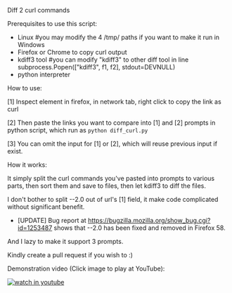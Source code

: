 Diff 2 curl commands

Prerequisites to use this script:

- Linux #you may modify the 4 /tmp/ paths if you want to make it run in Windows
- Firefox or Chrome to copy curl output
- kdiff3 tool #you can modify "kdiff3" to other diff tool in line subprocess.Popen(["kdiff3", f1, f2], stdout=DEVNULL)
- python interpreter

How to use:

[1] Inspect element in firefox, in network tab, right click to copy the link as curl  

[2] Then paste the links you want to compare into [1] and [2] prompts in python script, which run as `python diff_curl.py`  

[3] You can omit the input for [1] or [2], which will reuse previous input if exist.  


How it works:

It simply split the curl commands you've pasted into prompts to various parts, then sort them and save to files, then let kdiff3 to diff the files.

I don't bother to split --2.0 out of url's [1] field, it make code complicated without significant benefit.   
- [UPDATE] Bug report at https://bugzilla.mozilla.org/show_bug.cgi?id=1253487  shows that --2.0 has been fixed and removed in Firefox 58.  

And I lazy to make it support 3 prompts.

Kindly create a pull request if you wish to :)  

Demonstration video (Click image to play at YouTube):  

[![watch in youtube](http://img.youtube.com/vi/S4VcnRe0oAo/0.jpg)](http://www.youtube.com/watch?v=S4VcnRe0oAo "diff curl")

